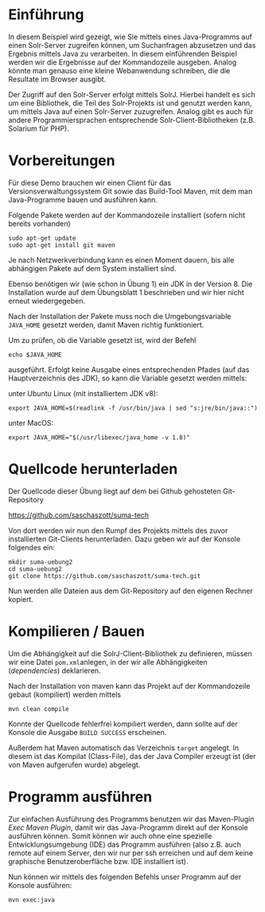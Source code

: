 # Einführung

In diesem Beispiel wird gezeigt, wie Sie mittels eines Java-Programms auf einen Solr-Server zugreifen können, 
um Suchanfragen abzusetzen und das Ergebnis mittels Java zu verarbeiten. In diesem einführenden Beispiel
werden wir die Ergebnisse auf der Kommandozeile ausgeben. Analog könnte man genauso eine kleine Webanwendung
schreiben, die die Resultate im Browser ausgibt.

Der Zugriff auf den Solr-Server erfolgt mittels SolrJ. Hierbei handelt es sich um eine Bibliothek, die Teil
des Solr-Projekts ist und genutzt werden kann, um mittels Java auf einen Solr-Server zuzugreifen. Analog gibt
es auch für andere Programmiersprachen entsprechende Solr-Client-Bibliotheken (z.B. Solarium für PHP).

# Vorbereitungen

Für diese Demo brauchen wir einen Client für das Versionsverwaltungssystem Git sowie das Build-Tool
Maven, mit dem man Java-Programme bauen und ausführen kann.

Folgende Pakete werden auf der Kommandozeile installiert (sofern nicht bereits vorhanden)

````
sudo apt-get update
sudo apt-get install git maven
````

Je nach Netzwerkverbindung kann es einen Moment dauern, bis alle abhängigen Pakete auf dem
System installiert sind.

Ebenso benötigen wir (wie schon in Übung 1) ein JDK in der Version 8. Die Installation
wurde auf dem Übungsblatt 1 beschrieben und wir hier nicht erneut wiedergegeben.

Nach der Installation der Pakete muss noch die Umgebungsvariable `JAVA_HOME` gesetzt werden, 
damit Maven richtig funktioniert.

Um zu prüfen, ob die Variable gesetzt ist, wird der Befehl

``
echo $JAVA_HOME
``

ausgeführt. Erfolgt keine Ausgabe eines entsprechenden Pfades (auf das Hauptverzeichnis des JDK), so kann die Variable gesetzt werden mittels:

unter Ubuntu Linux (mit installiertem JDK v8):

``
export JAVA_HOME=$(readlink -f /usr/bin/java | sed "s:jre/bin/java::")
``

unter MacOS:

``
export JAVA_HOME="$(/usr/libexec/java_home -v 1.8)"
``

# Quellcode herunterladen

Der Quellcode dieser Übung liegt auf dem bei Github gehosteten Git-Repository 

https://github.com/saschaszott/suma-tech

Von dort werden wir nun den Rumpf des Projekts mittels des zuvor installierten Git-Clients
herunterladen. Dazu geben wir auf der Konsole folgendes ein:

````
mkdir suma-uebung2
cd suma-uebung2
git clone https://github.com/saschaszott/suma-tech.git

````

Nun werden alle Dateien aus dem Git-Repository auf den eigenen Rechner kopiert.


# Kompilieren / Bauen

Um die Abhängigkeit auf die SolrJ-Client-Bibliothek zu definieren, müssen wir eine Datei `pom.xml`anlegen, in der wir alle Abhängigkeiten (*dependencies*) deklarieren.

Nach der Installation von maven kann das Projekt auf der Kommandozeile gebaut (kompiliert) werden mittels

``
mvn clean compile 
``

Konnte der Quellcode fehlerfrei kompiliert werden, dann sollte auf der Konsole die Ausgabe `BUILD SUCCESS` erscheinen.

Außerdem hat Maven automatisch das Verzeichnis `target` angelegt. In diesem ist das Kompilat (Class-File), das der Java Compiler
erzeugt ist (der von Maven aufgerufen wurde) abgelegt.

# Programm ausführen

Zur einfachen Ausführung des Programms benutzen wir das Maven-Plugin *Exec Maven Plugin*, damit wir das Java-Programm direkt 
auf der Konsole ausführen können. Somit können wir auch ohne eine spezielle Entwicklungsumgebung (IDE)
das Programm ausführen (also z.B. auch remote auf einem Server, den wir nur per ssh erreichen und auf dem 
keine graphische Benutzeroberfläche bzw. IDE installiert ist).

Nun können wir mittels des folgenden Befehls unser Programm auf der Konsole ausführen:

``
mvn exec:java
``




